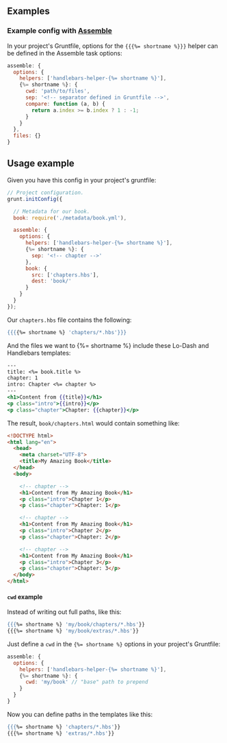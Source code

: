 ## Examples

### Example config with [Assemble](http://assemble.io)

In your project's Gruntfile, options for the `{{{%= shortname %}}}` helper can be defined in the Assemble task options:

```js
assemble: {
  options: {
    helpers: ['handlebars-helper-{%= shortname %}'],
    {%= shortname %}: {
      cwd: 'path/to/files',
      sep: '<!-- separator defined in Gruntfile -->',
      compare: function (a, b) {
        return a.index >= b.index ? 1 : -1;
      }
    }
  },
  files: {}
}
```

## Usage example

Given you have this config in your project's gruntfile:

```js
// Project configuration.
grunt.initConfig({

  // Metadata for our book.
  book: require('./metadata/book.yml'),

  assemble: {
    options: {
      helpers: ['handlebars-helper-{%= shortname %}'],
      {%= shortname %}: {
        sep: '<!-- chapter -->'
      },
      book: {
        src: ['chapters.hbs'],
        dest: 'book/'
      }
    }
  }
});
```

Our `chapters.hbs` file contains the following:

```handlebars
{{{{%= shortname %} 'chapters/*.hbs'}}}
```

And the files we want to {%= shortname %} include these Lo-Dash and Handlebars templates:

```handlebars
---
title: <%= book.title %>
chapter: 1
intro: Chapter <%= chapter %>
---
<h1>Content from {{title}}</h1>
<p class="intro">{{intro}}</p>
<p class="chapter">Chapter: {{chapter}}</p>
```

The result, `book/chapters.html` would contain something like:

```html
<!DOCTYPE html>
<html lang="en">
  <head>
    <meta charset="UTF-8">
    <title>My Amazing Book</title>
  </head>
  <body>

    <!-- chapter -->
    <h1>Content from My Amazing Book</h1>
    <p class="intro">Chapter 1</p>
    <p class="chapter">Chapter: 1</p>

    <!-- chapter -->
    <h1>Content from My Amazing Book</h1>
    <p class="intro">Chapter 2</p>
    <p class="chapter">Chapter: 2</p>

    <!-- chapter -->
    <h1>Content from My Amazing Book</h1>
    <p class="intro">Chapter 3</p>
    <p class="chapter">Chapter: 3</p>
  </body>
</html>
```

#### `cwd` example

Instead of writing out full paths, like this:

```handlebars
{{{%= shortname %} 'my/book/chapters/*.hbs'}}
{{{%= shortname %} 'my/book/extras/*.hbs'}}
```

Just define a `cwd` in the `{%= shortname %}` options in your project's Gruntfile:

```javascript
assemble: {
  options: {
    helpers: ['handlebars-helper-{%= shortname %}'],
    {%= shortname %}: {
      cwd: 'my/book' // "base" path to prepend
    }
  }
}
```

Now you can define paths in the templates like this:

```handlebars
{{{%= shortname %} 'chapters/*.hbs'}}
{{{%= shortname %} 'extras/*.hbs'}}
```